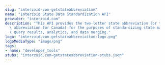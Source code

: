 ```yaml
---
slug: "interzoid-com-getstateabbreviation"
name: "Interzoid State Data Standardization API"
provider: "interzoid.com"
description: "This API provides the two-letter state abbreviation (or the province\
  \ abbreviation for Canada) for the purposes of standardizing state name data, improving\
  \ query results, analytics, and data merging."
logo: "interzoid.com-getstateabbreviation-logo.png"
logoMediaType: "image/png"
tags:
- name: "developer_tools"
stubs: "interzoid.com-getstateabbreviation-stubs.json"
---
```

